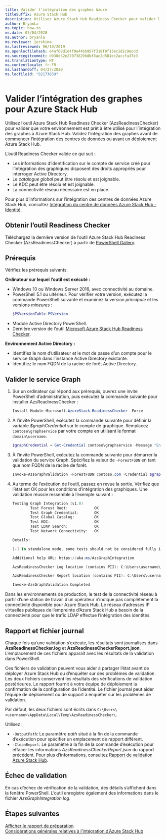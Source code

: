 ```yaml
---
title: Valider l’intégration des graphes Azure
titleSuffix: Azure Stack Hub
description: Utilisez Azure Stack Hub Readiness Checker pour valider l’intégration des graphes pour Azure Stack Hub.
author: BryanLa
ms.topic: how-to
ms.date: 03/04/2020
ms.author: bryanla
ms.reviewer: jerskine
ms.lastreviewed: 06/10/2019
ms.openlocfilehash: e4af68d1d4f9a44bb957f318f0f13ec1d2c9ecdd
ms.sourcegitcommit: d930d52e27073829b8bf8ac2d581ec2accfa37e3
ms.translationtype: HT
ms.contentlocale: fr-FR
ms.lasthandoff: 04/27/2020
ms.locfileid: "82173839"
---
```

# <a name="validate-graph-integration-for-azure-stack-hub"></a>Valider l’intégration des graphes pour Azure Stack Hub

Utilisez l’outil Azure Stack Hub Readiness Checker (AzsReadinessChecker) pour valider que votre environnement est prêt à être utilisé pour l’intégration des graphes à Azure Stack Hub. Validez l’intégration des graphes avant de commencer l’intégration des centres de données ou avant un déploiement Azure Stack Hub.

L’outil Readiness Checker valide ce qui suit :

* Les informations d’identification sur le compte de service créé pour l’intégration des graphiques disposent des droits appropriés pour interroger Active Directory.
* Le *catalogue global* peut être résolu et est joignable.
* Le KDC peut être résolu et est joignable.
* La connectivité réseau nécessaire est en place.

Pour plus d’informations sur l’intégration des centres de données Azure Stack Hub, consultez [Intégration du centre de données Azure Stack Hub - Identité](azure-stack-integrate-identity.md).

## <a name="get-the-readiness-checker-tool"></a>Obtenir l’outil Readiness Checker

Téléchargez la dernière version de l’outil Azure Stack Hub Readiness Checker (AzsReadinessChecker) à partir de [PowerShell Gallery](https://aka.ms/AzsReadinessChecker).

## <a name="prerequisites"></a>Prérequis

Vérifiez les prérequis suivants.

**Ordinateur sur lequel l’outil est exécuté :**

* Windows 10 ou Windows Server 2016, avec connectivité au domaine.
* PowerShell 5.1 ou ultérieur. Pour vérifier votre version, exécutez la commande PowerShell suivante et examinez la version *principale* et les versions *mineures* :
    ```powershell
    $PSVersionTable.PSVersion
    ```
* Module Active Directory PowerShell.
* Dernière version de l’outil [Microsoft Azure Stack Hub Readiness Checker](https://aka.ms/AzsReadinessChecker).

**Environnement Active Directory :**

* Identifiez le nom d’utilisateur et le mot de passe d’un compte pour le service Graph dans l’instance Active Directory existante.
* Identifiez le nom FQDN de la racine de forêt Active Directory.

## <a name="validate-the-graph-service"></a>Valider le service Graph

1. Sur un ordinateur qui répond aux prérequis, ouvrez une invite PowerShell d’administration, puis exécutez la commande suivante pour installer AzsReadinessChecker :

    ```powershell
    Install-Module Microsoft.AzureStack.ReadinessChecker -Force
    ```

1. À l’invite PowerShell, exécutez la commande suivante pour définir la variable *$graphCredential* sur le compte de graphique. Remplacez `contoso\graphservice` par votre compte en utilisant le format `domain\username`.

    ```powershell
    $graphCredential = Get-Credential contoso\graphservice -Message "Enter Credentials for the Graph Service Account"
    ```

1. À l’invite PowerShell, exécutez la commande suivante pour démarrer la validation du service Graph. Spécifiez la valeur de `-ForestFQDN` en tant que nom FQDN de la racine de forêt.

    ```powershell
    Invoke-AzsGraphValidation -ForestFQDN contoso.com -Credential $graphCredential
    ```

1. Au terme de l’exécution de l’outil, passez en revue la sortie. Vérifiez que l’état est OK pour les conditions d’intégration des graphiques. Une validation réussie ressemble à l’exemple suivant :

    ```powershell
    Testing Graph Integration (v1.0)
            Test Forest Root:            OK
            Test Graph Credential:       OK
            Test Global Catalog:         OK
            Test KDC:                    OK
            Test LDAP Search:            OK
            Test Network Connectivity:   OK

    Details:

    [-] In standalone mode, some tests should not be considered fully indicative of connectivity or readiness the Azure Stack Hub Stamp requires prior to Datacenter Integration.

    Additional help URL: https://aka.ms/AzsGraphIntegration

    AzsReadinessChecker Log location (contains PII): C:\Users\username\AppData\Local\Temp\AzsReadinessChecker\AzsReadinessChecker.log

    AzsReadinessChecker Report location (contains PII): C:\Users\username\AppData\Local\Temp\AzsReadinessChecker\AzsReadinessCheckerReport.json

    Invoke-AzsGraphValidation Completed
    ```

Dans les environnements de production, le test de la connectivité réseau à partir d’une station de travail d’un opérateur n’indique pas complètement la connectivité disponible pour Azure Stack Hub. Le réseau d’adresses IP virtuelles publiques de l’empreinte d’Azure Stack Hub a besoin de la connectivité pour que le trafic LDAP effectue l’intégration des identités.

## <a name="report-and-log-file"></a>Rapport et fichier journal

Chaque fois qu’une validation s’exécute, les résultats sont journalisés dans **AzsReadinessChecker.log** et **AzsReadinessCheckerReport.json**. L’emplacement de ces fichiers apparaît avec les résultats de la validation dans PowerShell.

Ces fichiers de validation peuvent vous aider à partager l’état avant de déployer Azure Stack Hub ou d’enquêter sur des problèmes de validation. Les deux fichiers conservent les résultats des vérifications de validation postérieures. Le rapport fournit à votre équipe de déploiement la confirmation de la configuration de l’identité. Le fichier journal peut aider l’équipe de déploiement ou de support à enquêter sur les problèmes de validation.

Par défaut, les deux fichiers sont écrits dans `C:\Users\<username>\AppData\Local\Temp\AzsReadinessChecker\`.

Utilisez :

* `-OutputPath`: Le paramètre *path* situé à la fin de la commande d’exécution pour spécifier un emplacement de rapport différent.
* `-CleanReport`: Le paramètre à la fin de la commande d’exécution pour effacer les informations *AzsReadinessCheckerReport.json* du rapport précédent. Pour plus d’informations, consultez [Rapport de validation Azure Stack Hub](azure-stack-validation-report.md).

## <a name="validation-failures"></a>Échec de validation

En cas d’échec de vérification de la validation, des détails s’affichent dans la fenêtre PowerShell. L’outil enregistre également des informations dans le fichier *AzsGraphIntegration.log*.

## <a name="next-steps"></a>Étapes suivantes

[Afficher le rapport de préparation](azure-stack-validation-report.md)  
[Considérations générales relatives à l’intégration d’Azure Stack Hub](azure-stack-datacenter-integration.md)  
